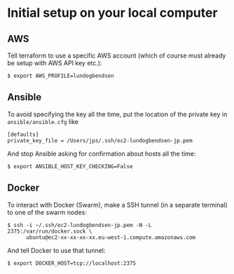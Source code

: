 # Initial setup on your local computer

## AWS

Tell terraform to use a specific AWS account (which of course must already be setup with AWS API key etc.):

    $ export AWS_PROFILE=lundogbendsen

## Ansible

To avoid specifying the key all the time, put the location of the private key in `ansible/ansible.cfg` like

    [defaults]
    private_key_file = /Users/jps/.ssh/ec2-lundogbendsen-jp.pem

And stop Ansible asking for confirmation about hosts all the time:

    $ export ANSIBLE_HOST_KEY_CHECKING=False

## Docker

To interact with Docker (Swarm), make a SSH tunnel (in a separate terminal) to one of the swarm nodes:

    $ ssh -i ~/.ssh/ec2-lundogbendsen-jp.pem -N -L 2375:/var/run/docker.sock \
          ubuntu@ec2-xx-xx-xx-xx.eu-west-1.compute.amazonaws.com

And tell Docker to use that tunnel:

    $ export DOCKER_HOST=tcp://localhost:2375
